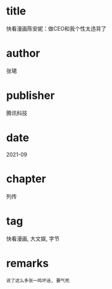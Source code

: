 # title
快看漫画陈安妮：做CEO和我个性太违背了

# author
张珺

# publisher
腾讯科技

# date
2021-09

# chapter
列传

# tag
快看漫画, 大文娱, 字节

# remarks
`说了这么多张一鸣坏话, 要气死`
